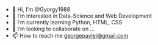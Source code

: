 - 👋 Hi, I’m @Gyorgy1988
- 👀 I’m interested in Data-Science and Web Development
- 🌱 I’m currently learning Python, HTML, CSS
- 💞️ I’m looking to collaborate on ...
- 📫 How to reach me georgepavlej@gmail.com

<!---
Gyorgy1988/Gyorgy1988 is a ✨ special ✨ repository because its `README.md` (this file) appears on your GitHub profile.
You can click the Preview link to take a look at your changes.
--->
